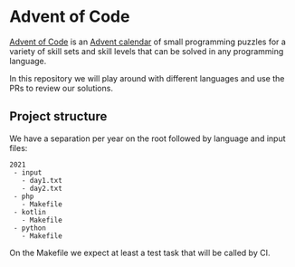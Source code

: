 # Advent of Code
[Advent of Code](https://adventofcode.com/) is an [Advent calendar](https://en.wikipedia.org/wiki/Advent_calendar) of small programming puzzles for a variety of skill sets and skill levels that can be solved in any programming language.

In this repository we will play around with different languages and use the PRs to review our solutions.

## Project structure

We have a separation per year on the root followed by language and input files:

```
2021
 - input
   - day1.txt
   - day2.txt
 - php
   - Makefile
 - kotlin
   - Makefile
 - python
   - Makefile
```

On the Makefile we expect at least a test task that will be called by CI.

